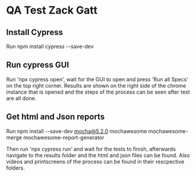 # QA Test Zack Gatt

## Install Cypress ##

Run npm install cypress --save-dev

## Run cypress GUI ##

Run 'npx cypress open', wait for the GUI to open and press 'Run all Specs' on the top right corner.
Results are shown on the right side of the chrome instance that is opened and the steps of the process can be seen after test are all done.

## Get html and Json reports ## 
 Run npm install --save-dev mocha@5.2.0  mochawesome mochawesome-merge mochawesome-report-generator
 
 Then run 'npx cypress run' and wait for the tests to finish, afterwards navigate to the results folder and the html and json 
files can be found. Also videos and printscreens of the process can be found in their rescpective folders.
